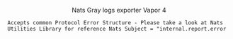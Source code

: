 <p align="center">
    Nats Gray logs exporter Vapor 4

    Accepts common Protocol Error Structure - Please take a look at Nats Utilities Library for reference Nats Subject = "internal.report.error
</p>
